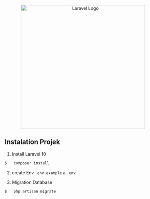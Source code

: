 <p align="center"><a href="https://laravel.com" target="_blank"><img src="https://raw.githubusercontent.com/laravel/art/master/logo-lockup/5%20SVG/2%20CMYK/1%20Full%20Color/laravel-logolockup-cmyk-red.svg" width="400" alt="Laravel Logo"></a></p>

## Instalation Projek

1. Install Laravel 10
```bash
$   composer install
```

2. create Env ```.env.example``` a ```.env```

3. Migration Database
```bash
$   php artisan migrate
```